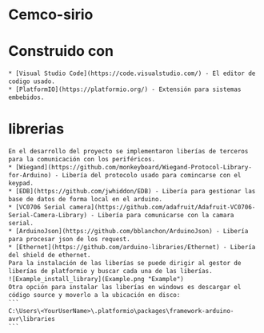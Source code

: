 # Cemco-sirio

# Construido con
    * [Visual Studio Code](https://code.visualstudio.com/) - El editor de codigo usado.
    * [PlatformIO](https://platformio.org/) - Extensión para sistemas embebidos. 
# librerias
    En el desarrollo del proyecto se implementaron liberías de terceros para la comunicación con los periféricos. 
    * [Wiegand](https://github.com/monkeyboard/Wiegand-Protocol-Library-for-Arduino) - Libería del protocolo usado para comincarse con el keypad.
    * [EDB](https://github.com/jwhiddon/EDB) - Libería para gestionar las base de datos de forma local en el arduino.
    * [VC0706 Serial camera](https://github.com/adafruit/Adafruit-VC0706-Serial-Camera-Library) - Libería para comunicarse con la camara serial.
    * [ArduinoJson](https://github.com/bblanchon/ArduinoJson) - Libería para procesar json de los request.
    * [Ethernet](https://github.com/arduino-libraries/Ethernet) - Libería del shield de ethernet.
    Para la instalación de las liberías se puede dirigir al gestor de liberías de platformio y buscar cada una de las liberías.
    ![Example_install_library](Example.png "Example")
    Otra opción para instalar las liberías en windows es descargar el código source y moverlo a la ubicación en disco:
    ```
    C:\Users\<YourUserName>\.platformio\packages\framework-arduino-avr\libraries
    ``` 
